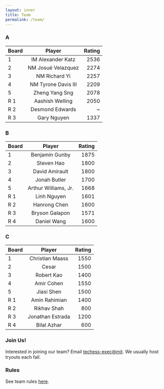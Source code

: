 ```yaml
---
layout: inner
title: Team
permalink: /team/
---
```


### A

| Board           | Player            | Rating        |
| --------- |:------------------------------------------------:| -----------:|
| 1     | IM Alexander Katz | 2536 |
| 2     | NM Josu&eacute; Velazquez| 2274 |
| 3     | NM Richard Yi | 2257 |
| 4     | NM Tyrone Davis III | 2209 |
| 5     | Zheng Yang Sng | 2078 |
| R 1   | Aashish Welling | 2050 |
| R 2   | Desmond Edwards | ~ |
| R 3   | Gary Nguyen | 1337 |

### B

| Board           | Player            | Rating        |
| --------- |:------------------------------------------------:| -----------:|
| 1     | Benjamin Gunby | 1875 |
| 2     | Steven Hao | 1800 |
| 3     | David Amirault | 1800 |
| 4     | Jonah Butler | 1700 |
| 5     | Arthur Williams, Jr. | 1668 |
| R 1   | Linh Nguyen | 1601 |
| R 2   | Hanrong Chen | 1600 |
| R 3   | Bryson Galapon | 1571 |
| R 4   | Daniel Wang | 1600 |

### C

| Board           | Player            | Rating        |
| --------- |:------------------------------------------------:| -----------:|
| 1     | Christian Maass | 1550 |
| 2     | Cesar| 1500 |
| 3     | Robert Kao | 1400 |
| 4     | Amir Cohen | 1550 |
| 5     | Jiasi Shen | 1500 |
| R 1   | Amin Rahimian | 1400 |
| R 2   | Rikhav Shah | 800 |
| R 3   | Jonathan Estrada | 1200 |
| R 4   | Bilal Azhar | 600 |


### Join Us!
Interested in joining our team? Email [techess-exec@mit](mailto:techess-exec@mit.edu). We usually host tryouts each fall.

### Rules
See team rules [here](/img/team/teamrules.pdf).
